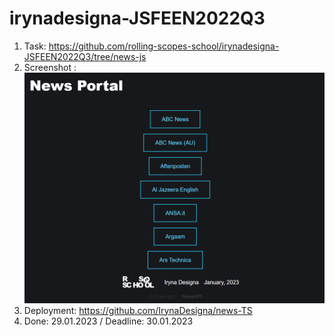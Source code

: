 # irynadesigna-JSFEEN2022Q3

1. Task: https://github.com/rolling-scopes-school/irynadesigna-JSFEEN2022Q3/tree/news-js
2. Screenshot :
![](news-js-preview.png)
3. Deployment: https://github.com/IrynaDesigna/news-TS
4. Done: 29.01.2023 / Deadline: 30.01.2023
